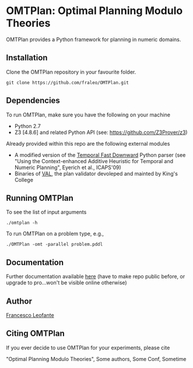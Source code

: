 # OMTPlan: Optimal Planning Modulo Theories

OMTPlan provides a Python framework for planning in numeric domains.


## Installation

Clone the OMTPlan repository in your favourite folder.
	
	git clone https://github.com/fraleo/OMTPlan.git


## Dependencies

To run OMTPlan, make sure you have the following on your machine

* Python 2.7
* Z3 [4.8.6] and related Python API (see: https://github.com/Z3Prover/z3)

Already provided within this repo are the following external modules

* A modified version of the [Temporal Fast Downward](http://gki.informatik.uni-freiburg.de/tools/tfd/) Python parser 
  (see "Using the Context-enhanced Additive Heuristic for Temporal and Numeric Planning", Eyerich et al., ICAPS'09)
* Binaries of [VAL](https://github.com/KCL-Planning/VAL), the plan validator devoleped and mainted by King's College 

## Running OMTPlan

To see the list of input arguments

	./omtplan -h

	
To run OMTPlan on a problem type, e.g.,

	./OMTPlan -omt -parallel problem.pddl


## Documentation

Further documentation available [here](https://fraleo.github.io/OMTPlan/)
(have to make repo public before, or upgrade to pro...won't be visible 
online otherwise)


## Author

[Francesco Leofante](https://github.com/fraleo)

## Citing OMTPlan

If you ever decide to use OMTPlan for your experiments, please cite

"Optimal Planning Modulo Theories", Some authors, Some Conf, Sometime






